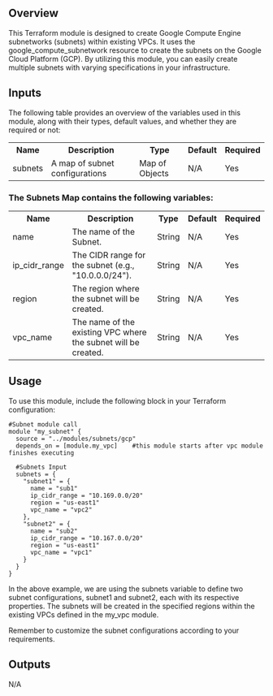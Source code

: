 ## Overview
This Terraform module is designed to create Google Compute Engine subnetworks (subnets) within existing VPCs. It uses the google_compute_subnetwork resource to create the subnets on the Google Cloud Platform (GCP). By utilizing this module, you can easily create multiple subnets with varying specifications in your infrastructure.

## Inputs
The following table provides an overview of the variables used in this module, along with their types, default values, and whether they are required or not:

<table>
  <tr>
    <th>Name</th>
    <th>Description</th>
    <th>Type</th>
    <th>Default</th>
    <th>Required</th>
  </tr>
  <tr>
    <td>subnets</td>
    <td>A map of subnet configurations</td>
    <td>Map of Objects</td>
    <td>N/A</td>
    <td>Yes</td>
  </tr>
</table>

### The Subnets Map contains the following variables: 

<table>
  <tr>
    <th>Name</th>
    <th>Description</th>
    <th>Type</th>
    <th>Default</th>
    <th>Required</th>
  </tr>
  <tr>
    <td>name</td>
    <td>The name of the Subnet.</td>
    <td>String</td>
    <td>N/A</td>
    <td>Yes</td>
  </tr>
  <tr>
    <td>ip_cidr_range</td>
    <td>The CIDR range for the subnet (e.g., "10.0.0.0/24").</td>
    <td>String</td>
    <td>N/A</td>
    <td>Yes</td>
  </tr>
  <tr>
    <td>region</td>
    <td>The region where the subnet will be created.</td>
    <td>String</td>
    <td>N/A</td>
    <td>Yes</td>
  </tr>
  <tr>
    <td>vpc_name</td>
    <td>The name of the existing VPC where the subnet will be created.</td>
    <td>String</td>
    <td>N/A</td>
    <td>Yes</td>
  </tr>
</table>

## Usage 
To use this module, include the following block in your Terraform configuration:

```
#Subnet module call
module "my_subnet" {
  source = "../modules/subnets/gcp"
  depends_on = [module.my_vpc]    #this module starts after vpc module finishes executing 
  
  #Subnets Input
  subnets = {
    "subnet1" = {
      name = "sub1"
      ip_cidr_range = "10.169.0.0/20"
      region = "us-east1"
      vpc_name = "vpc2"
    },
    "subnet2" = {
      name = "sub2"
      ip_cidr_range = "10.167.0.0/20"
      region = "us-east1"
      vpc_name = "vpc1"
    }
  }
}
 ```

In the above example, we are using the subnets variable to define two subnet configurations, subnet1 and subnet2, each with its respective properties. The subnets will be created in the specified regions within the existing VPCs defined in the my_vpc module.

Remember to customize the subnet configurations according to your requirements.

## Outputs
N/A